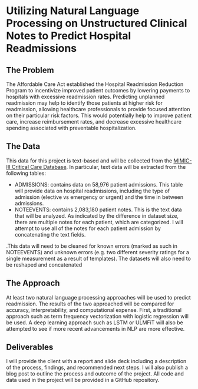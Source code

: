 # Utilizing Natural Language Processing on Unstructured Clinical Notes to Predict Hospital Readmissions

## The Problem

The Affordable Care Act established the Hospital Readmission Reduction Program to incentivize improved patient outcomes by lowering payments to hospitals with excessive readmission rates. Predicting unplanned readmission may help to identify those patients at higher risk for readmission, allowing healthcare professionals to provide focused attention on their particular risk factors. This would potentially help to improve patient care, increase reimbursement rates, and decrease excessive healthcare spending associated with preventable hospitalization.

## The Data

This data for this project is text-based and will be collected from the [MIMIC-III Critical Care Database](https://mimic.physionet.org). In particular, text data will be extracted from the following tables:

- ADMISSIONS: contains data on 58,976 patient admissions. This table will provide data on hospital readmissions, including the type of admission (elective vs emergency or urgent) and the time in between admissions.
- NOTEEVENTS: contains 2,083,180 patient notes. This is the text data that will be analyzed. As indicated by the difference in dataset size, there are multiple notes for each patient, which are categorized. I will attempt to use all of the notes for each patient admission by concatenating the text fields.

.This data will need to be cleaned for known errors (marked as such in NOTEEVENTS) and unknown errors (e.g. two different severity ratings for a single measurement as a result of templates). The datasets will also need to be reshaped and concatenated 

## The Approach

At least two natural language processing approaches will be used to predict readmission. The results of the two approached will be compared for accuracy, interpretability, and computational expense. First, a traditional approach such as term frequency vectorization with logistic regression will be used. A deep learning approach such as LSTM or ULMFiT will also be attempted to see if more recent advancements in NLP are more effective.

## Deliverables

I will provide the client with a report and slide deck including a description of the process, findings, and recommended next steps. I will also publish a blog post to outline the process and outcome of the project. All code and data used in the project will be provided in a GitHub repository. 